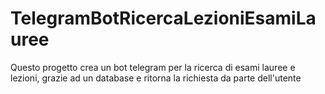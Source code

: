 # TelegramBotRicercaLezioniEsamiLauree
Questo progetto crea un bot telegram per la ricerca di esami lauree e lezioni, grazie ad un database e ritorna la richiesta da parte dell'utente 
